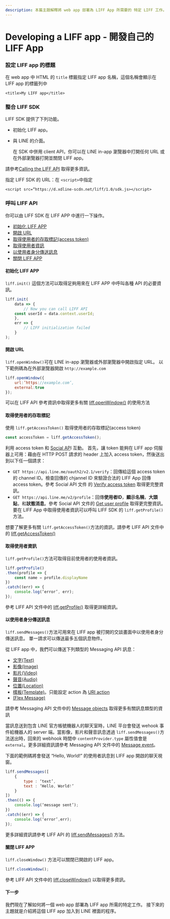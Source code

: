 ```yaml
---
description: 本篇主題解釋將 web app 部署為 LIFF App 所需要的 特定 LIFF 工作。
---
```


# Developing a LIFF app - 開發自己的 LIFF App

### 設定 LIFF app 的標題

在 web app 中 HTML 的 `title` 標籤指定 LIFF app 名稱，這個名稱會顯示在 LIFF app 的標籤列中

```markup
<title>My LIFF app</title>
```

###  整合 LIFF SDK

LIFF SDK 提供了下列功能。

* 初始化 LIFF app。
* 與 LINE 的介面。 

  在 SDK 中併用 client API，你可以在 LINE in-app 瀏覽器中打開任何 URL 或在外部瀏覽器打開並關閉 LIFF app。

請參考[Calling the LIFF API](https://developers.line.biz/en/docs/liff/developing-liff-apps/#calling-liff-api) 取得更多資訊。

指定 LIFF SDK 的 URL：在 `<script>`中指定

```markup
<script src=“https://d.xdline-scdn.net/liff/1.0/sdk.js></script>
```

### 呼叫 LIFF API

你可以由 LIFF SDK 在 LIFF APP 中進行一下操作。

* [初始化 LIFF APP](developing-liff-apps.md#chu-shi-hua-liff-app)
* [開啟 URL](developing-liff-apps.md#url)
* [取得使用者的存取標記\(access token\)](developing-liff-apps.md#qu-de-shi-yong-zhe-de-cun-qu)
* [取得使用者資訊](developing-liff-apps.md#qu-de-shi-yong-zhe)
* [以使用者身分傳送訊息](developing-liff-apps.md#yi-shi-yong-zhe-shen-fen-song-xi)
* [關閉 LIFF APP](developing-liff-apps.md#liff-app)

#### 初始化 LIFF APP

`liff.init()` 這個方法可以取得足夠用來在 LIFF APP 中呼叫各種 API 的必要資訊。

```javascript
liff.init(
    data => {
        // Now you can call LIFF API
    const userId = data.context.userId;
    },
    err => {
        // LIFF initialization failed
    }
);
```

#### 開啟 URL

`liff.openWindow()`可在 LINE in-app 瀏覽器或外部瀏覽器中開啟指定 URL。 以下範例碼為在外部瀏覽器開啟 `http://example.com`

```javascript
liff.openWindow({
    url:’https://example.com’,
    external:true
});
```

可以在 LIFF API 參考資訊中取得更多有關 [liff.openWindow\(\)](https://developers.line.biz/en/reference/liff#open-window) 的使用方法

#### 取得使用者的存取標記

使用 `liff.getAccessToken()` 取得使用者的存取標記\(access token\)

```javascript
const accessToken = liff.getAccessToken();
```

利用 access token 和 [Social AP](https://developers.line.biz/en/docs/social-api/overview/)I 互動。 首先，讓 token 能夠在 LIFF app 伺服器上可用：藉由在 HTTP POST 請求的 header 上加入 access token，然後送出到以下任一個請求：

* `GET https://api.line.me/oauth2/v2.1/verify`：回傳給這個 access token 的 channel ID。檢查回傳的 chjannel ID 來驗證合法的 LIFF App 回傳 access token。參考 Social API 文件 的 [Verify access token](https://developers.line.biz/en/reference/social-api/#verify-access-token) 取得更完整資訊。
* `GET https://api.line.me/v2/profile`：回傳**使用者ID**，**顯示名稱**，**大頭貼**，和**狀態消息**。參考 Social API 文件的 [Get user profile](https://developers.line.biz/en/reference/social-api/#get-user-profile) 取得更完整資訊。要在 LIFF App 中取得使用者資訊可以呼叫 LIFF SDK 的 `liff.getProfile()`方法。

想要了解更多有關 `liff.getAccessToken()`方法的資訊，請參考 LIFF API 文件中的 [liff.getAccessToken\(\)](https://developers.line.biz/en/reference/liff#get-access-token)

#### 取得使用者資訊

`liff.getProfile()`方法可取得目前使用者的使用者資訊。

```javascript
liff.getProfile()
.then(profile => {
    const name = profile.displayName
})
.catch((err) => {
    console.log(‘error’, err);
});
```

參考 LIFF API 文件中的 [liff.getProfile\(\)](https://developers.line.biz/en/reference/liff#get-profile) 取得更詳細資訊。

#### 以使用者身分傳送訊息

`liff.sendMessages()`方法可用來在 LIFF app 被打開的交談畫面中以使用者身分傳送訊息。 單一請求可以傳送最多五個訊息物件。

從 LIFF app 中，我們可以傳送下列類型的 Messaging API 訊息：

* [文字\(Text\)](https://developers.line.biz/en/docs/messaging-api/message-types/#text-messages)
* [影像\(Image\)](https://developers.line.biz/en/docs/messaging-api/message-types/#image-messages)
* [影片\(Video\)](https://developers.line.biz/en/docs/messaging-api/message-types/#video-messages)
* [聲音\(Audio\)](https://developers.line.biz/en/docs/messaging-api/message-types/#audio-messages)
* [位置\(Location\)](https://developers.line.biz/en/docs/messaging-api/message-types/#location-messages)
* [樣板\(Template\)](https://developers.line.biz/en/docs/messaging-api/message-types/#template-messages)。只能設定 action 為 [URI action](https://developers.line.biz/en/docs/messaging-api/actions/#uri-action)
* [\(Flex Message\)](https://developers.line.biz/en/docs/messaging-api/message-types/#flex-messages)

請參考 Messaging API 文件中的 [Message objects](https://developers.line.biz/en/reference/messaging-api#message-objects) 取得更多有關訊息類型的資訊

當訊息送到包含 LINE 官方帳號機器人的聊天室時，LINE 平台會發送 wehook 事件給機器人的 server 端。當影像，影片和聲音訊息透過 `liff.sendMessages()`方法送出時，回來的 webhook 時間中 `contentProvider.type` 屬性值會是 `external`。更多詳細資訊請參考 Messaging API 文件中的 [Message event](https://developers.line.biz/en/reference/messaging-api/#message-event)。

下面的範例碼將會發送 “Hello, World!” 的使用者訊息到 LIFF app 開啟的聊天視窗。

```javascript
liff.sendMessages([
    {
        type : ‘text’,
        text : ’Hello, World!’
    }
])
.then(() => {
    console.log(‘message sent’);
})
.catch((err) => {
    console.log(‘error’,err);
});
```

更多詳細資訊請參考 LIFF API 的 [liff.sendMessages\(\)](https://developers.line.biz/en/reference/liff#send-messages) 方法。

#### 關閉 LIFF APP

`liff.closeWindow()` 方法可以關閉已開啟的 LIFF app。

```javascript
liff.closeWindow();
```

參考 LIFF API 文件中的 [liff.closeWindow\(\)](https://developers.line.biz/en/reference/liff#close-window) 以取得更多資訊。

#### 下一步

我們現在了解如何將一個 web app 部署為 LIFF app 所需的特定工作。
接下來的主題就是介紹將這個 LIFF app 加入到 LINE 裡面的程序。

